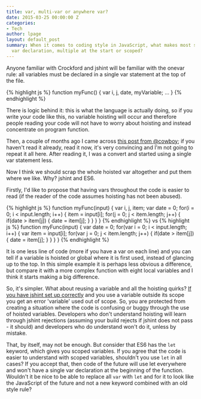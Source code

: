 ```yaml
---
title: var, multi-var or anywhere var?
date: 2015-03-25 00:00:00 Z
categories:
- Tech
author: lpage
layout: default_post
summary: When it comes to coding style in JavaScript, what makes most sense - one
  var declaration, multiple at the start or scoped?
---
```


Anyone familiar with Crockford and jshint will be familiar with the onevar rule: all variables must be declared in a single var statement at the top of the file.

{% highlight js %}
function myFunc() {
    var i,
        j,
        date,
        myVariable;
    ...
}
{% endhighlight %}

There is logic behind it: this is what the language is actually doing, so if you write your code like this, no variable hoisting will occur and therefore people reading your code will not have to worry about hoisting and instead concentrate on program function.

Then, a couple of months ago I came across [this post from @cowboy](http://benalman.com/news/2012/05/multiple-var-statements-javascript/); if you haven't read it already, read it now, it's very convincing and I'm not going to repeat it all here. After reading it, I was a convert and started using a single var statement less.

Now I think we should scrap the whole hoisted var altogether and put them where we like. Why? jshint and ES6.

Firstly, I'd like to propose that having vars throughout the code is easier to read (if the reader of the code assumes hoisting has not been abused).

{% highlight js %}
function myFunc(input) {
    var i, j, item;
    var date = 0;
    for(i = 0; i < input.length; i++) {
        item = input[i];
        for(j = 0; j < item.length; j++) {
            if(date > item[j]) {
                date = item[j];
            }
        }
    }
}
{% endhighlight %}
vs
{% highlight js %}
function myFunc(input) {
    var date = 0;
    for(var i = 0; i < input.length; i++) {
        var item = input[i];
        for(var j = 0; j < item.length; j++) {
            if(date > item[j]) {
                date = item[j];
            }
        }
    }
}
{% endhighlight %}

It is one less line of code (more if you have a var on each line) and you can tell if a variable is hoisted or global where it is first used, instead of glancing up to the top. In this simple example it is perhaps less obvious a difference, but compare it with a more complex function with eight local variables and I think it starts making a big difference.

So, it's simpler. What about reusing a variable and all the hoisting quirks? [If you have jshint set up correctly](http://jshint.com/docs/options/#shadow) and you use a variable outside its scope you get an error 'variable' used out of scope. So, you are protected from creating a situation where the code is confusing or buggy through the use of hoisted variables. Developers who don't understand hoisting will learn through jshint rejections (assuming your build rejects if jshint does not pass - it should) and developers who do understand won't do it, unless by mistake.

That, by itself, may not be enough. But consider that ES6 has the `let` keyword, which gives you scoped variables. If you agree that the code is easier to understand with scoped variables, shouldn't you use `let` in all cases? If you accept that, then code of the future will use let everywhere and won't have a single var declaration at the beginning of the function. Wouldn't it be nice to be able to replace all `var` with `let` and for it to look like the JavaScript of the future and not a new keyword combined with an old style rule?























